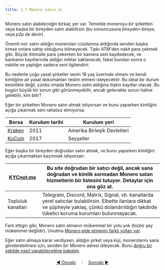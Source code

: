 ```yaml
---
title: 1.7 Monero satın al
---
```


Monero satın alabileceğin birkaç yer var.  Temelde moneroyu bir
şirketten veya başka bir bireyden satın alabilirsin (bu sonuncusuna
_bireyden-bireye_, veya _p2p_ de denir).

Önemli not: satın aldığın moneroları cüzdanına aldığında senden başka
kimse onlara sahip olduğunu bilmeyecek.  Tıpkı ATM'den nakit para
çekmek gibi.  Büyük ihtimalle para çekerken bir kamera seni
kaydedecek, ve bankanın kayıtlarında aldığın miktar saklanacak, fakat
bundan sonra o nakitle ne yaptığın sadece seni ilgilendirir.

Bu nedenle çoğu yasal şirketler senin 18 yaş üzerinde olmanı ve kendi
kimliğine ait yasal dokümanları teslim etmeni isteyecektir.  Bu ideal
bir durum kesinlikle değil, çünkü ortada Monero satın aldığına ilişkin
kayıtlar olacak.  Bu bugün büyük bir sorun gibi görünmeyebilir, ancak
gelecekte sorun haline gelebilir, kim bilir?

Eğer bir şirketten Monero satın almak istiyorsan ve bunu yaparken
kimliğini açığa çıkarmak seni rahatsız etmiyorsa:

| Borsa                             | Kurulum tarihi | Kurulum yeri                |
|-----------------------------------|----------------|-----------------------------|
| [Kraken](https://www.kraken.com/) | 2011           | Amerika Birleşik Devletleri |
| [KuCoin](https://www.kucoin.com/) | 2017           | Seyşeller                   |

Eğer başka bir bireyden doğrudan satın almak, ve bunu yaparken
kimliğini açığa çıkarmaktan kaçınmak istiyorsan:

| [KYCnot.me](https://kycnot.me/) | Bu site doğrudan bir satıcı değil, ancak sana doğrudan ve kimlik sormadan Monero satan hizmetlerin bir listesini tutuyor.  Detaylar için ona göz at.                                                |
|---------------------------------|-----------------------------------------------------------------------------------------------------------------------------------------------------------------------------------------------------|
| Topluluk kanalları              | Telegram, Discord, Matrix, Signal, vb. kanallarda yerel satıcılar bulabilirsin.  Elbette ilanlara dikkat ve şüpheyle yaklaş, çünkü dolandırıldığın takdirde tüketici koruma kurumları bulunmayacak. |

Fark ettigin gibi, Monero satın almanın mükemmel bir yolu yok (hiçbir
şey mükemmel değildir).  Unutma [Monero elde etmenin farklı yolları
var](1.06_getting_monero.md).

Eğer satın almaya karar verdiysen, aldığın şirket veya kişi,
monerolarını sana gönderebilmesi için, senden bir Monero adresi
isteyecek.  Bunu [doğru bir şekilde nasıl yapabileceğine
bakalım](1.11_receive_monero.md).


<p align='center' style='margin-top: 1.5em;'><span style='margin-right: 1em;'><a href="./1.06_getting_monero.md">◄ Önceki</a></span> <span style='color: #ff774d;'>/</span> <span style='margin-left: 1em;'><a href="./1.08_exchange_monero.md">Sonraki ►</a></span></p>

